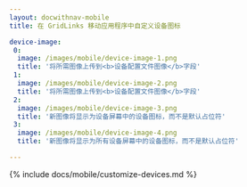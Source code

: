 ```yaml
---
layout: docwithnav-mobile
title: 在 GridLinks 移动应用程序中自定义设备图标

device-image:
 0:
  image: /images/mobile/device-image-1.png
  title: '将所需图像上传到<b>设备配置文件图像</b>字段'
 1:
  image: /images/mobile/device-image-2.png
  title: '将所需图像上传到<b>设备配置文件图像</b>字段'
 2:
  image: /images/mobile/device-image-3.png
  title: '新图像将显示为设备屏幕中的设备图标，而不是默认占位符'
 3:
  image: /images/mobile/device-image-4.png
  title: '新图像将显示为所有设备屏幕中的设备图标，而不是默认占位符'

---
```


{% include docs/mobile/customize-devices.md %}